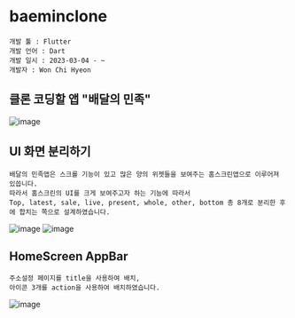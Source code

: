 # baeminclone

```
개발 툴 : Flutter
개발 언어 : Dart
개발 일시 : 2023-03-04 - ~ 
개발자 : Won Chi Hyeon
```

## 클론 코딩할 앱 "배달의 민족"
![image](https://user-images.githubusercontent.com/58906858/222881300-d7f96532-26cc-432f-b816-9e8c4fc30f4a.png)

## UI 화면 분리하기
```
배달의 민족앱은 스크롤 기능이 있고 많은 양의 위젯들을 보여주는 홈스크린앱으로 이루어져 있씁니다.
따라서 홈스크린의 UI를 크게 보여주고자 하는 기능에 따라서
Top, latest, sale, live, present, whole, other, bottom 총 8개로 분리한 후에 합치는 쪽으로 설계하였습니다.
```
![image](https://user-images.githubusercontent.com/58906858/222881982-bd3c5809-ff35-4702-bd3f-db81aef58f1f.png)
![image](https://user-images.githubusercontent.com/58906858/222881994-ce24fa2d-0509-487f-a8fc-e631af14f000.png)

## HomeScreen AppBar
```
주소설정 페이지를 title을 사용하여 배치,
아이콘 3개를 action을 사용하여 배치하였습니다.
```
![image](https://user-images.githubusercontent.com/58906858/222883543-f00ff4f4-476b-4cf4-8a21-66da6405d2a7.png)
